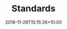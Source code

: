 ---
title: "Standards"
description: List of standards a technolgoist must know
image_url: "images/features/noun_The Process_1885341.svg"
date: 2018-11-28T15:15:26+10:00
featured: true
weight: 4
---